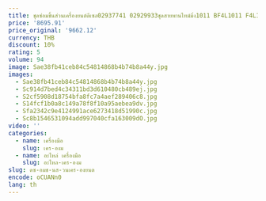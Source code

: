 ```yaml
---
title: ชุดซ่อมชิ้นส่วนเครื่องยนต์ดีเซล02937741 02929933ชุดสายพานไทม์มิ่ง1011 BF4L1011 F4L1011 F3L011 F2L1011
price: '8695.91'
price_original: '9662.12'
currency: THB
discount: 10%
rating: 5
volume: 94
image: Sae38fb41ceb84c54814868b4b74b8a44y.jpg
images:
  - Sae38fb41ceb84c54814868b4b74b8a44y.jpg
  - Sc914d7bed4c34311bd3d610480cb489ej.jpg
  - S2cf5908d18754bfa8fc7a4aef289406c8.jpg
  - S14fcf1b0a8c149a78f8f10a95aebea9dv.jpg
  - Sfa2342c9e4124991ace6273418d51990c.jpg
  - Sc8b1546531094add997040cfa163009dO.jpg
video: ''
categories:
  - name: เครื่องมือ
    slug: เคร-องม
  - name: อะไหล่ เครื่องมือ
    slug: อะไหล-เคร-องม
slug: ดซ-อมช-นส-วนเคร-องยนต
encode: oCUANn0
lang: th
---
```

  